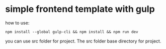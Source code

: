 # simple frontend template with gulp

how to use:
```
npm install --global gulp-cli && npm install && npm run dev
```
you can use src folder for project. The src folder base directory for project.
